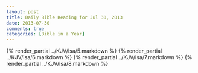 ```yaml
---
layout: post
title: Daily Bible Reading for Jul 30, 2013
date: 2013-07-30
comments: true
categories: [Bible in a Year]
---
```

{% render_partial ../KJV/Isa/5.markdown %}
{% render_partial ../KJV/Isa/6.markdown %}
{% render_partial ../KJV/Isa/7.markdown %}
{% render_partial ../KJV/Isa/8.markdown %}
